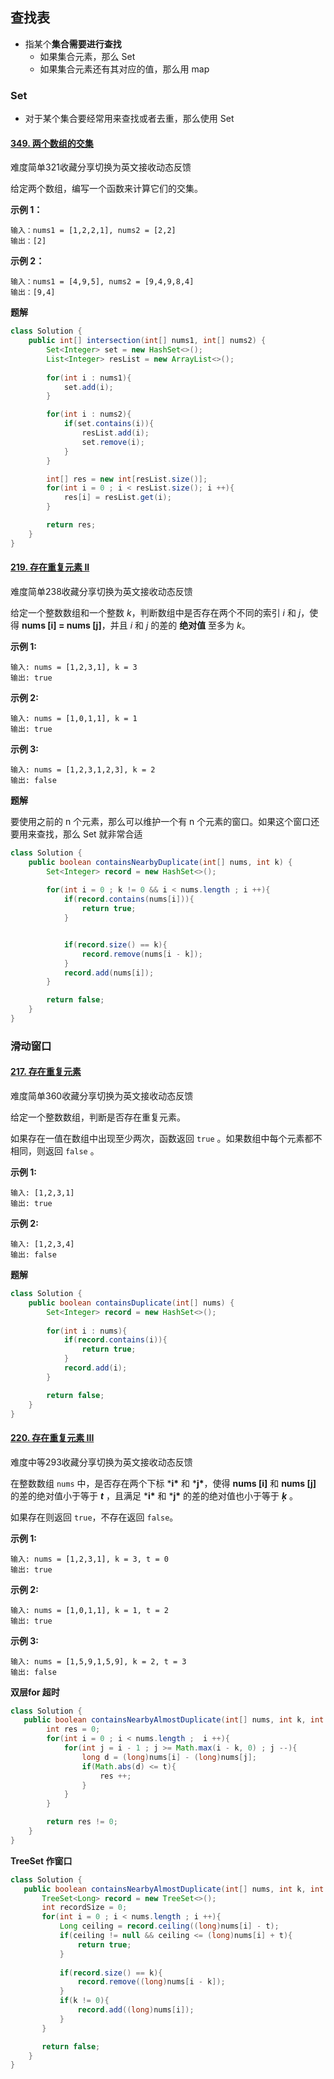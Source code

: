 ## 查找表

* 指某个**集合需要进行查找**
  * 如果集合元素，那么 Set
  * 如果集合元素还有其对应的值，那么用 map



### Set

* 对于某个集合要经常用来查找或者去重，那么使用 Set



#### [349. 两个数组的交集](https://leetcode-cn.com/problems/intersection-of-two-arrays/)

难度简单321收藏分享切换为英文接收动态反馈

给定两个数组，编写一个函数来计算它们的交集。

 

**示例 1：**

```
输入：nums1 = [1,2,2,1], nums2 = [2,2]
输出：[2]
```

**示例 2：**

```
输入：nums1 = [4,9,5], nums2 = [9,4,9,8,4]
输出：[9,4]
```

 

**题解**

```java
class Solution {
    public int[] intersection(int[] nums1, int[] nums2) {
        Set<Integer> set = new HashSet<>();
        List<Integer> resList = new ArrayList<>();
        
        for(int i : nums1){
            set.add(i);
        }

        for(int i : nums2){
            if(set.contains(i)){
                resList.add(i);
                set.remove(i);
            }
        }

        int[] res = new int[resList.size()];
        for(int i = 0 ; i < resList.size(); i ++){
            res[i] = resList.get(i);
        }

        return res;
    }
}
```



#### [219. 存在重复元素 II](https://leetcode-cn.com/problems/contains-duplicate-ii/)

难度简单238收藏分享切换为英文接收动态反馈

给定一个整数数组和一个整数 *k*，判断数组中是否存在两个不同的索引 *i* 和 *j*，使得 **nums [i] = nums [j]**，并且 *i* 和 *j* 的差的 **绝对值** 至多为 *k*。

 

**示例 1:**

```
输入: nums = [1,2,3,1], k = 3
输出: true
```

**示例 2:**

```
输入: nums = [1,0,1,1], k = 1
输出: true
```

**示例 3:**

```
输入: nums = [1,2,3,1,2,3], k = 2
输出: false
```



**题解**

要使用之前的 n 个元素，那么可以维护一个有 n 个元素的窗口。如果这个窗口还要用来查找，那么 Set 就非常合适

```java
class Solution {
    public boolean containsNearbyDuplicate(int[] nums, int k) {
        Set<Integer> record = new HashSet<>();
         
        for(int i = 0 ; k != 0 && i < nums.length ; i ++){
            if(record.contains(nums[i])){
                return true;
            }


            if(record.size() == k){
                record.remove(nums[i - k]);
            }
            record.add(nums[i]);
        }

        return false;
    }
}
```

### 滑动窗口

#### [217. 存在重复元素](https://leetcode-cn.com/problems/contains-duplicate/)

难度简单360收藏分享切换为英文接收动态反馈

给定一个整数数组，判断是否存在重复元素。

如果存在一值在数组中出现至少两次，函数返回 `true` 。如果数组中每个元素都不相同，则返回 `false` 。

 

**示例 1:**

```
输入: [1,2,3,1]
输出: true
```

**示例 2:**

```
输入: [1,2,3,4]
输出: false
```



**题解**

```java
class Solution {
    public boolean containsDuplicate(int[] nums) {
        Set<Integer> record = new HashSet<>();
        
        for(int i : nums){
            if(record.contains(i)){
                return true;
            }
            record.add(i);
        }

        return false;
    }
}
```



#### [220. 存在重复元素 III](https://leetcode-cn.com/problems/contains-duplicate-iii/)

难度中等293收藏分享切换为英文接收动态反馈

在整数数组 `nums` 中，是否存在两个下标 ***i\*** 和 ***j\***，使得 **nums [i]** 和 **nums [j]** 的差的绝对值小于等于 ***t*** ，且满足 ***i\*** 和 ***j\*** 的差的绝对值也小于等于 ***ķ*** 。

如果存在则返回 `true`，不存在返回 `false`。

 

**示例 1:**

```
输入: nums = [1,2,3,1], k = 3, t = 0
输出: true
```

**示例 2:**

```
输入: nums = [1,0,1,1], k = 1, t = 2
输出: true
```

**示例 3:**

```
输入: nums = [1,5,9,1,5,9], k = 2, t = 3
输出: false
```



**双层for 超时**

```java
class Solution {
   public boolean containsNearbyAlmostDuplicate(int[] nums, int k, int t) {
        int res = 0;
        for(int i = 0 ; i < nums.length ;  i ++){
            for(int j = i - 1 ; j >= Math.max(i - k, 0) ; j --){
                long d = (long)nums[i] - (long)nums[j];
                if(Math.abs(d) <= t){
                    res ++;
                }
            }
        }

        return res != 0;
    }
}
```



**TreeSet 作窗口**

```java
class Solution {
   public boolean containsNearbyAlmostDuplicate(int[] nums, int k, int t) {
       TreeSet<Long> record = new TreeSet<>();
       int recordSize = 0;
       for(int i = 0 ; i < nums.length ; i ++){
           Long ceiling = record.ceiling((long)nums[i] - t);
           if(ceiling != null && ceiling <= (long)nums[i] + t){
               return true;
           }
           
           if(record.size() == k){
               record.remove((long)nums[i - k]);
           }
           if(k != 0){
               record.add((long)nums[i]);
           }
       }

       return false;
    }
}
```


